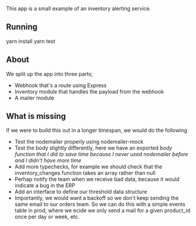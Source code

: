 This app is a small example of an inventory alerting service.

## Running

yarn install
yarn test

## About

We split up the app into three parts;
- Webhook that's a route using Express
- Inventory module that handles the payload from the webhook
- A mailer module

## What is missing

If we were to build this out in a longer timespan, we would do the following

- Test the nodemailer properly using nodemailer-mock
- Test the body slightly differently, here we have an exported _body function that I did to save time because I never used nodemailer before and I didn't have more time_
- Add more typechecks, for example we should check that the inventory_changes function takes an array rather than null
- Perhap notify the team when we receive bad data, because it would indicate a bug in the ERP
- Add an interface to define our threshold data structure
- Importantly, we would want a backoff so we don't keep sending the same email to our orders team. So we can do this with a simple events table in prod, where we ecide we only send a mail for a given product_id once per day or week, etc. 
